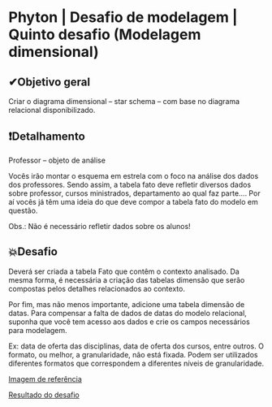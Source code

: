 # Phyton | Desafio de modelagem | Quinto desafio (Modelagem dimensional)

## ✔Objetivo geral
Criar o diagrama dimensional – star schema – com base no diagrama relacional disponibilizado.

## ❗Detalhamento
Professor – objeto de análise

Vocês irão montar o esquema em estrela com o foco na análise dos dados dos professores. Sendo assim, a tabela fato deve refletir diversos dados sobre professor, cursos ministrados, departamento ao qual faz parte.... Por aí vocês já têm uma ideia do que deve compor a tabela fato do modelo em questão.

Obs.: Não é necessário refletir dados sobre os alunos!

## 💥Desafio
Deverá ser criada a tabela Fato que contêm o contexto analisado. Da mesma forma, é necessária a criação das tabelas dimensão que serão compostas pelos detalhes relacionados ao contexto.

Por fim, mas não menos importante, adicione uma tabela dimensão de datas. Para compensar a falta de dados de datas do modelo relacional, suponha que você tem acesso aos dados e crie os campos necessários para modelagem.

Ex: data de oferta das disciplinas, data de oferta dos cursos, entre outros. O formato, ou melhor, a granularidade, não está fixada. Podem ser utilizados diferentes formatos que correspondem a diferentes níveis de granularidade.

[Imagem de referência](https://github.com/CarlosJot4/Desafios-de-projetos/blob/main/Desafio%205/Imagem%20de%20Referencia.png)

[Resultado do desafio](https://github.com/CarlosJot4/Desafios-de-projetos/blob/main/Desafio%205/Star%20Schema.png)
